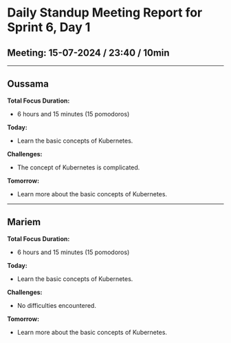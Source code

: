 # Daily Standup Meeting Report for Sprint 6, Day 1

## Meeting: 15-07-2024 / 23:40 / 10min

---

## Oussama

**Total Focus Duration:**

- 6 hours and 15 minutes (15 pomodoros)

**Today:**

- Learn the basic concepts of Kubernetes.

**Challenges:**

- The concept of Kubernetes is complicated.

**Tomorrow:**

- Learn more about the basic concepts of Kubernetes.

---

## Mariem

**Total Focus Duration:**
- 6 hours and 15 minutes (15 pomodoros)

**Today:**

- Learn the basic concepts of Kubernetes.

**Challenges:**

- No difficulties encountered.

**Tomorrow:**

- Learn more about the basic concepts of Kubernetes.
